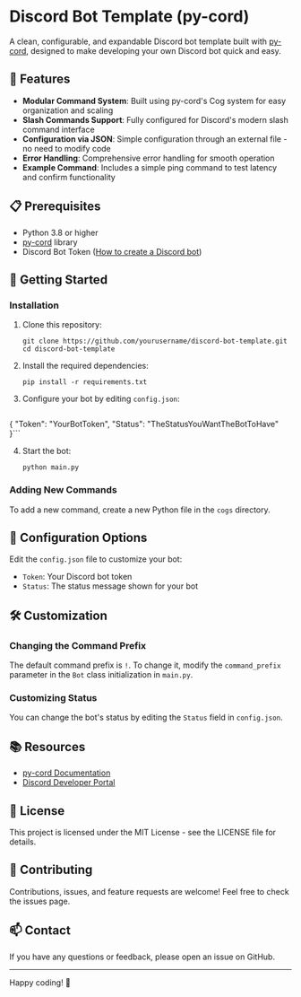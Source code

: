 # Discord Bot Template (py-cord)

A clean, configurable, and expandable Discord bot template built with [py-cord](https://docs.pycord.dev/en/stable/), designed to make developing your own Discord bot quick and easy.

## 🌟 Features

- **Modular Command System**: Built using py-cord's Cog system for easy organization and scaling
- **Slash Commands Support**: Fully configured for Discord's modern slash command interface
- **Configuration via JSON**: Simple configuration through an external file - no need to modify code
- **Error Handling**: Comprehensive error handling for smooth operation
- **Example Command**: Includes a simple ping command to test latency and confirm functionality

## 📋 Prerequisites

- Python 3.8 or higher
- [py-cord](https://docs.pycord.dev/en/stable/) library
- Discord Bot Token ([How to create a Discord bot](https://discord.com/developers/applications))

## 🚀 Getting Started

### Installation

1. Clone this repository:
   ```
   git clone https://github.com/yourusername/discord-bot-template.git
   cd discord-bot-template
   ```

2. Install the required dependencies:
   ```
   pip install -r requirements.txt
   ```

3. Configure your bot by editing `config.json`:
   ```json
  {
      "Token": "YourBotToken",
      "Status": "TheStatusYouWantTheBotToHave"
  }```

4. Start the bot:
   ```
   python main.py
   ```

### Adding New Commands

To add a new command, create a new Python file in the `cogs` directory. 


## 📝 Configuration Options

Edit the `config.json` file to customize your bot:

- `Token`: Your Discord bot token
- `Status`: The status message shown for your bot

## 🛠️ Customization

### Changing the Command Prefix

The default command prefix is `!`. To change it, modify the `command_prefix` parameter in the `Bot` class initialization in `main.py`.

### Customizing Status

You can change the bot's status by editing the `Status` field in `config.json`.

## 📚 Resources

- [py-cord Documentation](https://docs.pycord.dev/en/stable/)
- [Discord Developer Portal](https://discord.com/developers/docs/intro)

## 📄 License

This project is licensed under the MIT License - see the LICENSE file for details.

## 🤝 Contributing

Contributions, issues, and feature requests are welcome! Feel free to check the issues page.

## 📫 Contact

If you have any questions or feedback, please open an issue on GitHub.

---

Happy coding! 🎉
